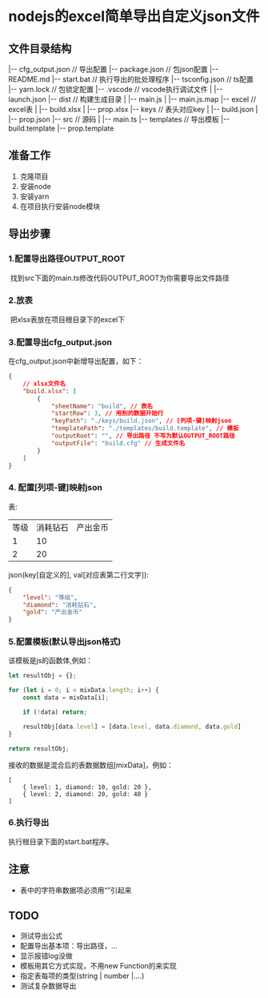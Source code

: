 # nodejs的excel简单导出自定义json文件



## 文件目录结构
|-- cfg_output.json                                           // 导出配置
|-- package.json                                               // 包json配置
|-- README.md
|-- start.bat                                                       // 执行导出的批处理程序
|-- tsconfig.json                                               // ts配置
|-- yarn.lock                                                     // 包锁定配置
|-- .vscode                                                        // vscode执行调试文件
|   |-- launch.json
|-- dist                                                               // 构建生成目录
|   |-- main.js
|   |-- main.js.map
|-- excel                                                             // excel表
|   |-- build.xlsx
|   |-- prop.xlsx
|-- keys                                                              // 表头对应key
|   |-- build.json
|   |-- prop.json
|-- src                                                                // 源码
|   |-- main.ts
|-- templates                                                   // 导出模板
        |-- build.template
        |-- prop.template

## 准备工作

1. 克隆项目
2. 安装node
3. 安装yarn
4. 在项目执行安装node模块

## 导出步骤

### 1.配置导出路径OUTPUT_ROOT

​    找到src下面的main.ts修改代码OUTPUT_ROOT为你需要导出文件路径

### 2.放表

​	把xlsx表放在项目根目录下的excel下

### 3.配置导出cfg_output.json

在cfg_output.json中新增导出配置，如下：

```json
{
    // xlsx文件名
    "build.xlsx": [
        {
            "sheetName": "build", // 表名
            "startRow": 3, // 用到的数据开始行
            "keyPath": "./keys/build.json", // [列项-键]映射json
            "templatePath": "./templates/build.template", // 模板
            "outputRoot": "", // 导出路径 不写为默认OUTPUT_ROOT路径
            "outputFile": "build.cfg" // 生成文件名
        }
    ]
}
```



### 4. 配置[列项-键]映射json

表:

|      |          |          |
| ---- | -------- | -------- |
| 等级 | 消耗钻石 | 产出金币 |
| 1    | 10       |          |
| 2    | 20       |          |

json(key[自定义的], val[对应表第二行文字]):

```json
{
    "level": "等级",
    "diamond": "消耗钻石",
    "gold": "产出金币"
}
```



### 5.配置模板(默认导出json格式)

该模板是js的函数体,例如：

```javascript
let resultObj = {};

for (let i = 0; i < mixData.length; i++) {
    const data = mixData[i];

    if (!data) return;

    resultObj[data.level] = [data.level, data.diamond, data.gold]
}

return resultObj;
```

接收的数据是混合后的表数据数组[mixData]，例如：

```
[
	{ level: 1, diamond: 10, gold: 20 },
	{ level: 2, diamond: 20, gold: 40 }
]
```



### 6.执行导出

执行根目录下面的start.bat程序。



## 注意

- 表中的字符串数据项必须用“”引起来



## TODO

- 测试导出公式
- 配置导出基本项：导出路径，...
- 显示报错log没做
- 模板用其它方式实现，不用new Function的来实现
- 指定表每项的类型(string | number |....)
- 测试复杂数据导出